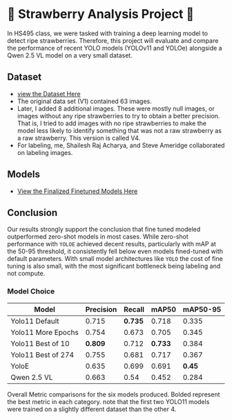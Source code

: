 # 🍓 Strawberry Analysis Project 🍓

 In HS495 class, we were tasked with training a deep learning model to detect ripe strawberries. Therefore, this project will evaluate and compare the performance of recent YOLO models (YOLOv11 and YOLOe) alongside a Qwen 2.5 VL model on a very small dataset. 

 ##  Dataset
 - [view the Dataset Here](https://huggingface.co/datasets/another-phytophile/StrawberryTrainingVariations)
- The original data set (V1) contained 63 images. 
- Later, I added 8 additional images. These were mostly null images, or images without any ripe strawberries to try to obtain a better precision. That is, I tried to add images with no ripe strawberries to make the model less likely to identify something that was not a raw strawberry as a raw strawberry. This version is called V4.
- For labeling, me, Shailesh Raj Acharya, and Steve Ameridge collaborated on labeling images. 

## Models

- [View the Finalized Finetuned Models Here](https://huggingface.co/another-phytophile/StrawberryModelVariation)

## Conclusion

Our results strongly support the conclusion that fine tuned modeled outperformed zero-shot models in most cases. While zero-shot performance with `YOLOE` achieved decent results, particularly with mAP at the 50-95 threshold, it consistently fell below even models fined-tuned with default parameters. With small model architectures like `YOLO` the cost of fine tuning is also small, with the most significant bottleneck being labeling and not compute. 

### Model Choice

| Model             | Precision | Recall | mAP50 | mAP50-95 |
|-------------------|-----------|--------|-------|----------|
| Yolo11 Default    | 0.715     | **0.735**  | 0.718 | 0.335    |
| Yolo11 More Epochs | 0.754     | 0.673  | 0.705 | 0.345    |
| Yolo11 Best of 10 | **0.809**     | 0.712  | **0.733** | 0.384    |
| Yolo11 Best of 274| 0.755     | 0.681  | 0.717 | 0.367    |
| YoloE             | 0.635     | 0.699  | 0.691 | **0.45**     |
| Qwen 2.5 VL       | 0.663     | 0.54   | 0.452 | 0.284    |

Overall Metric comparisons for the six models produced. Bolded represent the best metric in each category. note that the first two YOLO11 models were trained on a slightly different dataset than the other 4. 